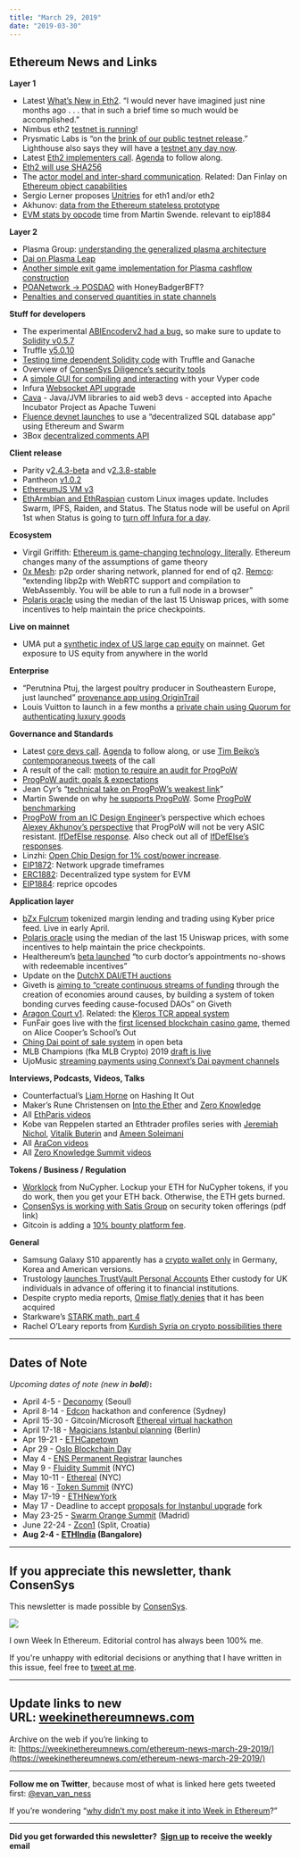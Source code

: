 ```yaml
---
title: "March 29, 2019"
date: "2019-03-30"
---
```


## **Ethereum News and Links**

**Layer 1**

- Latest [What’s New in Eth2](https://notes.ethereum.org/c/Sk8Zs--CQ/https%3A%2F%2Fbenjaminion.xyz%2Fnewineth2%2F20190329.html). “I would never have imagined just nine months ago . . . that in such a brief time so much would be accomplished.”
- Nimbus eth2 [testnet is running](https://our.status.im/the-nimbus-mvp-testnet-is-here/)!
- Prysmatic Labs is “on the [brink of our public testnet release](https://medium.com/prysmatic-labs/ethereum-2-0-serenity-testnet-update-closer-than-ever-259cace9a1b1).” Lighthouse also says they will have a [testnet any day now](https://twitter.com/ethZed/status/1111499764418240512).
- Latest [Eth2 implementers call](https://www.youtube.com/watch?v=bC4v_a-gcrs). [Agenda](https://github.com/ethereum/eth2.0-pm/issues/35) to follow along.
- [Eth2 will use SHA256](https://github.com/ethereum/eth2.0-specs/pull/779)
- The [actor model and inter-shard communication](https://medium.com/spadebuilders/actor-factor-2b0005fde786). Related: Dan Finlay on [Ethereum object capabilities](https://ethereum-magicians.org/t/ethereum-object-capabilities/3035/1)
- Sergio Lerner proposes [Unitries](https://ethereum-magicians.org/t/unitrie-a-replacement-of-the-state-trie-in-eth-1-0-or-2-0/2958) for eth1 and/or eth2
- Akhunov: [data from the Ethereum stateless prototype](https://medium.com/@akhounov/data-from-the-ethereum-stateless-prototype-8c69479c8abc)
- [EVM stats by opcode](https://github.com/holiman/vmstats/blob/master/README.md) time from Martin Swende. relevant to eip1884

**Layer 2**

- Plasma Group: [understanding the generalized plasma architecture](https://medium.com/plasma-group/plapps-and-predicates-understanding-the-generalized-plasma-architecture-fc171b25741)
- [Dai on Plasma Leap](https://leapdao.org/blog/DAI-enabled-as-Plasma-Asset/)
- [Another simple exit game implementation for Plasma cashflow construction](https://ethresear.ch/t/another-simple-exit-game-implementation-for-plasma-cashflow-construction/5207)
- [POANetwork -> POSDAO](https://forum.poa.network/t/posdao-white-paper/2208) with HoneyBadgerBFT?
- [Penalties and conserved quantities in state channels](https://ethresear.ch/t/penalties-and-conserved-quantities-in-state-channels/5225)

**Stuff for developers**

- The experimental [ABIEncoderv2 had a bug,](https://blog.ethereum.org/2019/03/26/solidity-optimizer-and-abiencoderv2-bug/) so make sure to update to [Solidity v0.5.7](https://github.com/ethereum/solidity/releases/tag/v0.5.7)
- Truffle [v5.0.10](https://github.com/trufflesuite/truffle/releases/tag/v5.0.10)
- [Testing time dependent Solidity code](https://medium.com/fluidity/standing-the-time-of-test-b906fcc374a9) with Truffle and Ganache
- Overview of [ConsenSys Diligence’s security tools](https://medium.com/consensys-diligence/all-ethereum-security-tools-built-by-consensys-diligence-dd918248f978)
- A [simple GUI for compiling and interacting](https://github.com/ssteiger/Vyper-contract-GUI) with your Vyper code
- Infura [Websocket API upgrade](https://blog.infura.io/websocket-api-upgrade-now-live-e3406cc70d14)
- [Cava](https://medium.com/@furkankamaci/consensyss-cava-as-apache-tuweni-82bf8d755f82) - Java/JVM libraries to aid web3 devs - accepted into Apache Incubator Project as Apache Tuweni
- [Fluence devnet launches](https://medium.com/fluence-network/fluence-project-update-february-march-2019-b69a3e376ba4) to use a “decentralized SQL database app” using Ethereum and Swarm
- 3Box [decentralized comments API](https://medium.com/3box/3box-decentralized-comments-api-7e495d2ddd24)

**Client release**

- Parity v[2.4.3-beta](https://github.com/paritytech/parity-ethereum/releases/tag/v2.4.3) and v[2.3.8-stable](https://github.com/paritytech/parity-ethereum/releases/tag/v2.3.8)
- Pantheon [v1.0.2](https://github.com/PegaSysEng/pantheon/releases/tag/1.0.2)
- [EthereumJS VM v3](https://www.reddit.com/r/ethereum/comments/b79k5x/ethereumjs_vm_v300_stack_memory_refactoring_es6/)
- [EthArmbian and EthRaspian](https://www.reddit.com/r/ethereum/comments/b67bwh/ethereum_on_arm_raspberry_pi_image_ethraspbian_is/) custom Linux images update. Includes Swarm, IPFS, Raiden, and Status. The Status node will be useful on April 1st when Status is going to [turn off Infura for a day](https://our.status.im/bulletproofing-against-chaos-unicorns-with-status-on-arm/).

**Ecosystem**

- Virgil Griffith: [Ethereum is game-changing technology, literally](https://medium.com/@virgilgr/ethereum-is-game-changing-technology-literally-d67e01a01cf8). Ethereum changes many of the assumptions of game theory
- [0x Mesh](https://blog.0xproject.com/0x-roadmap-2019-part-3-networked-liquidity-0x-mesh-9a24026202b3): p2p order sharing network, planned for end of q2. [Remco](https://twitter.com/recmo/status/1111122952798388224): “extending libp2p with WebRTC support and compilation to WebAssembly. You will be able to run a full node in a browser”
- [Polaris oracle](https://medium.com/@mykelp/introducing-polaris-ced195dd798e) using the median of the last 15 Uniswap prices, with some incentives to help maintain the price checkpoints.

**Live on mainnet**

- UMA put a [synthetic index of US large cap equity](https://medium.com/uma-project/announcing-us-stock-index-token-powered-by-uma-and-dai-c394586c575a) on mainnet. Get exposure to US equity from anywhere in the world

**Enterprise**

- “Perutnina Ptuj, the largest poultry producer in Southeastern Europe, just launched” [provenance app using OriginTrail](https://medium.com/origintrail/new-poultry-provenance-consumer-app-powered-by-origintrail-ed9909d4d20d)
- Louis Vuitton to launch in a few months a [private chain using Quorum for authenticating luxury goods](https://www.coindesk.com/louis-vuitton-owner-lvmh-is-launching-a-blockchain-to-track-luxury-goods)

**Governance and Standards**

- Latest [core devs call](https://youtu.be/v8Psbo8zY4Y?t=276). [Agenda](https://github.com/ethereum/pm/issues/89) to follow along, or use [Tim Beiko’s contemporaneous tweets](https://twitter.com/TimBeiko/status/1106557410779512832) of the call
- A result of the call: [motion to require an audit for ProgPoW](https://ethereum-magicians.org/t/motion-to-not-include-progpow-without-audit/3027)
- [ProgPoW audit: goals & expectations](https://medium.com/ethereum-cat-herders/progpow-audit-goals-expectations-75bb902a1f01)
- Jean Cyr’s “[technical take on ProgPoW’s weakest link](https://ethereum-magicians.org/t/my-technical-take-on-progpows-weakest-link/2983)”
- Martin Swende on why [he supports ProgPoW](http://swende.se/blog/Progpow.html). Some [ProgPoW benchmarking](https://medium.com/@infantry1337/comprehensive-progpow-benchmark-715126798476?sk=8acbe3fb45ef704a20dc09c87a5890a8)
- [ProgPoW from an IC Design Engineer](https://ether4life.tumblr.com/post/183604547634/progpow-ic-asic-design-engineer-view)’s perspective which echoes [Alexey Akhunov’s perspective](https://medium.com/@akhounov/on-agile-hardware-development-bd1b9ceb44d) that ProgPoW will not be very ASIC resistant. [IfDefElse response](https://medium.com/@ifdefelse/the-cost-of-asic-design-a44f9a065b72). Also check out all of [IfDefElse’s responses](https://ethereum-magicians.org/t/progpow-a-compilation-of-reference-material/3040).
- Linzhi: [Open Chip Design for 1% cost/power increase](https://medium.com/@Linzhi/eip-1057-progpow-open-chip-design-for-only-1-cost-power-increase-eip-1057-progpow-d106d9baa6eb).
- [EIP1872](https://github.com/ethereum/EIPs/pull/1872/files): Network upgrade timeframes
- [ERC1882](https://github.com/ethereum/EIPs/issues/1882): Decentralized type system for EVM
- [EIP1884](https://github.com/ethereum/EIPs/pull/1884): reprice opcodes

**Application layer**

- [bZx Fulcrum](https://medium.com/bzxnetwork/introducing-fulcrum-tokenized-margin-made-dead-simple-e65ccc82393f) tokenized margin lending and trading using Kyber price feed. Live in early April.
- [Polaris oracle](https://medium.com/@mykelp/introducing-polaris-ced195dd798e) using the median of the last 15 Uniswap prices, with some incentives to help maintain the price checkpoints.
- Healthereum’s [beta launched](https://www.mobihealthnews.com/content/blockchain-platform-healthereum-life-portfolio-incentivizes-appointment-adherence-tokens) “to curb doctor’s appointments no-shows with redeemable incentives”
- Update on the [DutchX DAI/ETH auctions](https://www.reddit.com/r/ethereum/comments/b6k1ga/the_dutchx_a_price_finding_tool_with_more/)
- Giveth is [aiming to “create continuous streams of funding](https://medium.com/giveth/the-future-of-giving-is-crowdfunding-the-commons-ac265e3010b8) through the creation of economies around causes, by building a system of token bonding curves feeding cause-focused DAOs” on Giveth
- [Aragon Court v1](https://forum.aragon.org/t/aragon-court-v1/691). Related: the [Kleros TCR appeal system](https://blog.kleros.io/kleros-decentralized-token-listing-appeal-fees/)
- FunFair goes live with the [first licensed blockchain casino game](https://funfair.io/alice-cooper-rocks-the-blockchain-in-our-latest-launch/), themed on Alice Cooper’s School’s Out
- [Ching Dai point of sale system](https://medium.com/ching/ching-is-in-open-beta-6b99507b4d5c) in open beta
- MLB Champions (fka MLB Crypto) 2019 [draft is live](https://medium.com/mlb-champions/mlb-champions-introducing-packs-and-season-passes-9a829478a1c9)
- UjoMusic [streaming payments using Connext’s Dai payment channels](https://media.consensys.net/introducing-streaming-payments-for-ujo-with-connext-payment-channels-and-dai-16725929fe38)

**Interviews, Podcasts, Videos, Talks** 

- Counterfactual’s [Liam Horne](https://thebitcoinpodcast.com/hashing-it-out-40/) on Hashing It Out
- Maker’s Rune Christensen on [Into the Ether](https://podcast.ethhub.io/maker-establishing-stability-in-crypto-with-rune-christensen) and [Zero Knowledge](https://www.zeroknowledge.fm/70)
- All [EthParis videos](https://www.youtube.com/channel/UCfF9ZO8Ug4xk_AJd4aeT5HA/videos)
- Kobe van Reppelen started an Ethtrader profiles series with [Jeremiah Nichol](https://www.youtube.com/watch?v=6I2rDQCF7Fs&index=3&list=PLTzbA2lLaEj3O0PiYVP9p-YS3PoF_Le8L), [Vitalik Buterin](https://www.youtube.com/watch?v=e3vxt6l7ATw) and [Ameen Soleimani](https://www.youtube.com/watch?v=EopG76BU9hE)
- All [AraCon videos](https://www.youtube.com/playlist?list=PLdbM67oXoBoaAhNLWHj_lJNkoXH_Jqkk2)
- All [Zero Knowledge Summit videos](https://www.youtube.com/watch?v=DfEG5nhMRyQ&list=PLj80z0cJm8QHvg1ydi6rTEUK1SpxbtKnM)

**Tokens / Business / Regulation**

- [Worklock](https://blog.nucypher.com/the-worklock/) from NuCypher. Lockup your ETH for NuCypher tokens, if you do work, then you get your ETH back. Otherwise, the ETH gets burned.
- [ConsenSys is working with Satis Group](https://content.consensys.net/wp-content/uploads/CS_Satis-Press-Release.pdf) on security token offerings (pdf link)
- Gitcoin is adding a [10% bounty platform fee](https://medium.com/gitcoin/a-gitcoin-platform-fee-905a0507961f).

**General**

- Samsung Galaxy S10 apparently has a [crypto wallet only](https://decryptmedia.com/6129/samsung-galaxy-s10-crypto-wallet) in Germany, Korea and American versions.
- Trustology [launches TrustVault Personal Accounts](https://www.trustology.io/single-post/2019/03/27/Trustology-Launches-TrustVault-Personal-Accounts-in-the-UK-for-Managing-Cryptoassets) Ether custody for UK individuals in advance of offering it to financial institutions.
- Despite crypto media reports, [Omise flatly denies](https://twitter.com/Omise/status/1111878917629972482) that it has been acquired
- Starkware’s [STARK math, part 4](https://medium.com/starkware/low-degree-testing-f7614f5172db)
- Rachel O’Leary reports from [Kurdish Syria on crypto possibilities there](https://www.coindesk.com/sand-death-and-cryptocurrency-life-in-a-decentralized-syria)

* * *

## **Dates of Note**

_Upcoming dates of note (new in **bold**)_**:**

- April 4-5 - [Deconomy](https://deconomy.com/seoul2019/) (Seoul)
- April 8-14 - [Edcon](https://www.edcon.io/) hackathon and conference (Sydney)
- April 15-30 - Gitcoin/Microsoft [Ethereal virtual hackathon](https://medium.com/gitcoin/the-ethereal-hackathon-4f5dc2eb56d6)
- April 17-18 - [Magicians Istanbul planning](https://ethereum-magicians.org/t/istanbul-eth1x-roadmap-planning-meeting-april-17th-18th-in-berlin/2899) (Berlin)
- Apr 19-21 - [ETHCapetown](http://ethcapetown.com/)
- Apr 29 - [Oslo Blockchain Day](https://osloblockchainday.no/)
- May 4 - [ENS Permanent Registrar](https://medium.com/the-ethereum-name-service/dns-permanent-registrar-and-hackathons-ens-development-summary-03-2019-401a30e6316d) launches
- May 9 - [Fluidity Summit](https://www.fluiditysummit.com/) (NYC)
- May 10-11 - [Ethereal](https://etherealsummit.com/?ref=weekinethereum) (NYC)
- May 16 - [Token Summit](http://tokensummit.com/) (NYC)
- May 17-19 - [ETHNewYork](http://ethnewyork.com/)
- May 17 - Deadline to accept [proposals for Instanbul upgrade](https://en.ethereum.wiki/roadmap/istanbul) fork
- May 23-25 - [Swarm Orange Summit](https://www.eventbrite.com/e/swarm-orange-summit-madrid-2019-tickets-57378034245) (Madrid)
- June 22-24 - [Zcon1](https://www.zfnd.org/zcon/) (Split, Croatia)
- **Aug 2-4 - [ETHIndia](https://ethindia.co/) (Bangalore)**

* * *

## **If you appreciate this newsletter, thank ConsenSys**

This newsletter is made possible by [ConsenSys](https://consensys.net/).  

[![](https://d3b3sm9t19x0yd.cloudfront.net/image/fetch/w_1100,c_limit,q_auto:good,f_auto/https%3A%2F%2Fbucketeer-e05bbc84-baa3-437e-9518-adb32be77984.s3.amazonaws.com%2Fpublic%2Fimages%2F88b0273f-b85b-40c3-b3a2-d2c6a37a0603_240x240)](https://d3b3sm9t19x0yd.cloudfront.net/image/fetch/w_1100,c_limit,q_auto:good,f_auto/https%3A%2F%2Fbucketeer-e05bbc84-baa3-437e-9518-adb32be77984.s3.amazonaws.com%2Fpublic%2Fimages%2F88b0273f-b85b-40c3-b3a2-d2c6a37a0603_240x240)

  
I own Week In Ethereum. Editorial control has always been 100% me. 

If you're unhappy with editorial decisions or anything that I have written in this issue, feel free to [tweet at me](https://twitter.com/evan_van_ness).

* * *

## **Update links to new URL: [weekinethereumnews.com](https://weekinethereumnews.com/)** 

Archive on the web if you’re linking to it: [https://weekinethereumnews.com/ethereum-news-march-29-2019/](https://weekinethereumnews.com/ethereum-news-march-29-2019/)

* * *

**Follow me on Twitter**, because most of what is linked here gets tweeted first: [@evan\_van\_ness](https://twitter.com/evan_van_ness)

If you’re wondering “[why didn’t my post make it into Week in Ethereum](https://www.evanvanness.com/post/179914035841/why-didnt-my-post-make-the-newsletter)?”

* * *

**Did you get forwarded this newsletter?  [Sign up](https://weekinethereum.substack.com/subscribe#about) to receive the weekly email**
